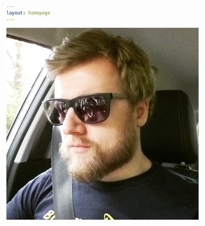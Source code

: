 ```yaml
---
layout: homepage
---
```


<div id="backdrop">
    <div id="contents"></div>
    <div id="overlay">
        <img src="/static/images/profile.jpg" alt="">
    </div>
</div>

<script src="/static/js/backdrop.js"></script>
